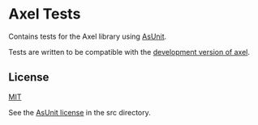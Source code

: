 Axel Tests
==========

Contains tests for the Axel library using [AsUnit](http://asunit.org/).

Tests are written to be compatible with the [development version of axel](https://github.com/arkeus/axel-dev/).

License
-------

[MIT](/LICENSE.md)

See the [AsUnit license](/src/LICENSE.txt) in the src directory.